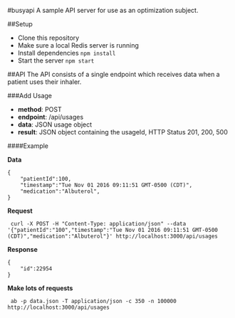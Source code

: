 #busyapi
A sample API server for use as an optimization subject.

##Setup
*  Clone this repository
*  Make sure a local Redis server is running
*  Install dependencies `npm install`
*  Start the server `npm start`

##API
The API consists of a single endpoint which receives data when a patient uses their inhaler.

###Add Usage
*  **method**: POST
*  **endpoint**: /api/usages
*  **data**: JSON usage object
*  **result**: JSON object containing the usageId, HTTP Status 201, 200, 500

####Example

**Data**
````
{
    "patientId":100,
    "timestamp":"Tue Nov 01 2016 09:11:51 GMT-0500 (CDT)",
    "medication":"Albuterol",
}
````

**Request**

     curl -X POST -H "Content-Type: application/json" --data '{"patientId":"100","timestamp":"Tue Nov 01 2016 09:11:51 GMT-0500 (CDT)","medication":"Albuterol"}' http://localhost:3000/api/usages

**Response**
````
{
    "id":22954
}
````

**Make lots of requests**

     ab -p data.json -T application/json -c 350 -n 100000 http://localhost:3000/api/usages
